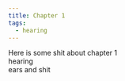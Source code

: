 ```yaml
---
title: Chapter 1
tags:
  - hearing
---
```


Here is some shit about chapter 1  
hearing  
ears and shit  